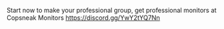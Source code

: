 Start now to make your professional group, get professional monitors at Copsneak Monitors
https://discord.gg/YwY2tYQ7Nn
